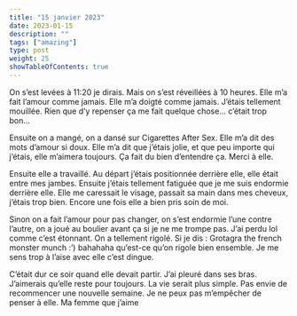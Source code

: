 ```yaml
---
title: "15 janvier 2023"
date: 2023-01-15
description: ""
tags: ["amazing"]
type: post
weight: 25
showTableOfContents: true
---
```


On s’est levées à 11:20 je dirais. Mais on s’est réveillées à 10 heures. Elle m’a fait l’amour comme jamais. Elle m’a doigté comme jamais. J’étais tellement mouillée. Rien que d’y repenser ça me fait quelque chose… c’était trop bon…

Ensuite on a mangé, on a dansé sur Cigarettes After Sex. Elle m’a dit des mots d’amour si doux. Elle m’a dit que j’étais jolie, et que peu importe qui j’étais, elle m’aimera toujours. Ça fait du bien d’entendre ça. Merci à elle.

Ensuite elle a travaillé. Au départ j’étais positionnée derrière elle, elle était entre mes jambes. Ensuite j’étais tellement fatiguée que je me suis endormie derrière elle. Elle me caressait le visage, passait sa main dans mes cheveux, j’étais trop bien. Encore une fois elle a bien pris soin de moi.

Sinon on a fait l’amour pour pas changer, on s’est endormie l’une contre l’autre, on a joué au boulier avant ça si je ne me trompe pas. J’ai perdu lol comme c’est étonnant. On a tellement rigolé. Si je dis : Grotagra the french monster munch :’) bahahaha qu’est-ce qu’on rigole bien ensemble. Je me sens trop à l’aise avec elle c’est dingue.

C’était dur ce soir quand elle devait partir. J’ai pleuré dans ses bras. J’aimerais qu’elle reste pour toujours. La vie serait plus simple. Pas envie de recommencer une nouvelle semaine. Je ne peux pas m’empêcher de penser à elle. Ma femme que j’aime